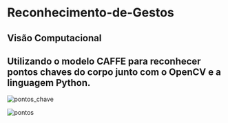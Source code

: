 # Reconhecimento-de-Gestos

## Visão Computacional

## Utilizando o modelo CAFFE para reconhecer pontos chaves do corpo junto com o OpenCV e a linguagem Python.

![pontos_chave](https://user-images.githubusercontent.com/65053026/168435921-cb18e1c2-0483-43e5-bc8b-331d0759a97d.jpg)

![pontos](https://user-images.githubusercontent.com/65053026/168436621-acd3cc66-8663-4057-84af-54d9ebdb34c6.jpg)
